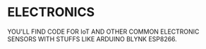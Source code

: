 # ELECTRONICS
YOU'LL FIND CODE FOR IoT AND OTHER COMMON ELECTRONIC SENSORS WITH STUFFS LIKE ARDUINO BLYNK ESP8266. 
